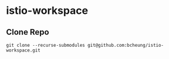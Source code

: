 # istio-workspace

## Clone Repo
```
git clone --recurse-submodules git@github.com:bcheung/istio-workspace.git
```

